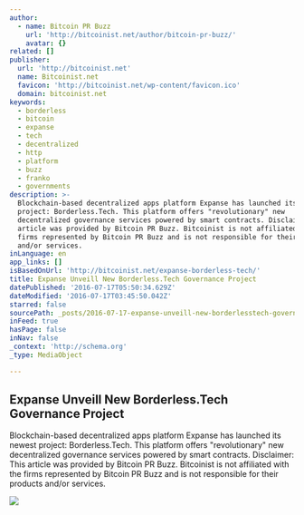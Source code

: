 ```yaml
---
author:
  - name: Bitcoin PR Buzz
    url: 'http://bitcoinist.net/author/bitcoin-pr-buzz/'
    avatar: {}
related: []
publisher:
  url: 'http://bitcoinist.net'
  name: Bitcoinist.net
  favicon: 'http://bitcoinist.net/wp-content/favicon.ico'
  domain: bitcoinist.net
keywords:
  - borderless
  - bitcoin
  - expanse
  - tech
  - decentralized
  - http
  - platform
  - buzz
  - franko
  - governments
description: >-
  Blockchain-based decentralized apps platform Expanse has launched its newest
  project: Borderless.Tech. This platform offers "revolutionary" new
  decentralized governance services powered by smart contracts. Disclaimer: This
  article was provided by Bitcoin PR Buzz. Bitcoinist is not affiliated with the
  firms represented by Bitcoin PR Buzz and is not responsible for their products
  and/or services.
inLanguage: en
app_links: []
isBasedOnUrl: 'http://bitcoinist.net/expanse-borderless-tech/'
title: Expanse Unveill New Borderless.Tech Governance Project
datePublished: '2016-07-17T05:50:34.629Z'
dateModified: '2016-07-17T03:45:50.042Z'
starred: false
sourcePath: _posts/2016-07-17-expanse-unveill-new-borderlesstech-governance-project.md
inFeed: true
hasPage: false
inNav: false
_context: 'http://schema.org'
_type: MediaObject

---
```

<article style=""><h1>Expanse Unveill New Borderless.Tech Governance Project</h1><p>Blockchain-based decentralized apps platform Expanse has launched its newest project: Borderless.Tech. This platform offers "revolutionary" new decentralized governance services powered by smart contracts. Disclaimer: This article was provided by Bitcoin PR Buzz. Bitcoinist is not affiliated with the firms represented by Bitcoin PR Buzz and is not responsible for their products and/or services.</p><img src="http://bitcoinist.net/wp-content/uploads/2016/07/Expanse-Borderless-PR-Buzz-Cover.jpg" /></article>